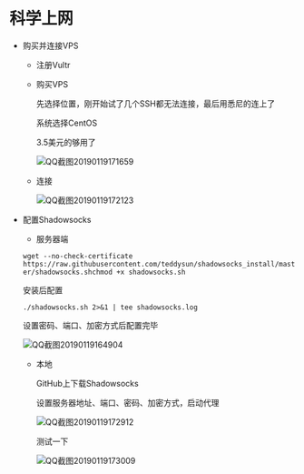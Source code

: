 # 科学上网

* 购买并连接VPS

  * 注册Vultr

  * 购买VPS

    先选择位置，刚开始试了几个SSH都无法连接，最后用悉尼的连上了

    系统选择CentOS

    3.5美元的够用了

    ​![QQ截图20190119171659](D:\Ai\AiDaiP.github.io\images\科学上网\QQ截图20190119171659.png)

  * 连接

    ![QQ截图20190119172123](D:\Ai\AiDaiP.github.io\images\科学上网\QQ截图20190119172123.png)

* 配置Shadowsocks

  * 服务器端

  `wget --no-check-certificate https://raw.githubusercontent.com/teddysun/shadowsocks_install/master/shadowsocks.shchmod +x shadowsocks.sh`

  安装后配置

  `./shadowsocks.sh 2>&1 | tee shadowsocks.log`

  设置密码、端口、加密方式后配置完毕

  ![QQ截图20190119164904](D:\Ai\AiDaiP.github.io\images\科学上网\QQ截图20190119164904.png)

  * 本地

    GitHub上下载Shadowsocks

    设置服务器地址、端口、密码、加密方式，启动代理

    ![QQ截图20190119172912](D:\Ai\AiDaiP.github.io\images\科学上网\QQ截图20190119172912.png)

    测试一下

    ![QQ截图20190119173009](D:\Ai\AiDaiP.github.io\images\科学上网\QQ截图20190119173009.png)

    

